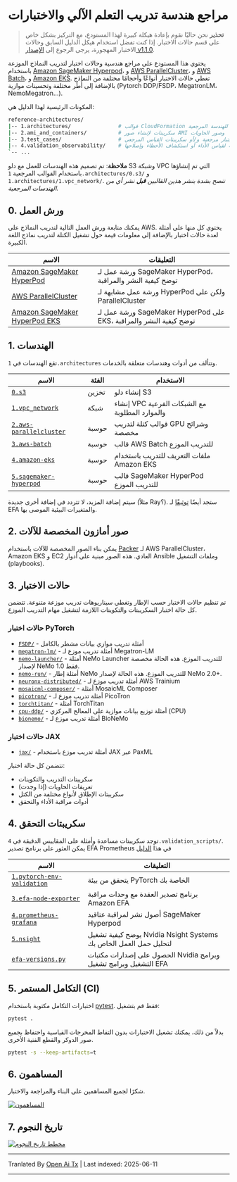 # مراجع هندسة تدريب التعلم الآلي والاختبارات <!-- omit from toc -->

> **تحذير**
> نحن حاليًا نقوم بإعادة هيكلة كبيرة لهذا المستودع، مع التركيز بشكل خاص على قسم حالات الاختبار. إذا كنت تفضل استخدام هيكل الدليل السابق وحالات الاختبار المهجورة، يرجى الرجوع إلى [الإصدار v1.1.0](https://github.com/aws-samples/awsome-distributed-training/releases/tag/v1.1.0).

يحتوي هذا المستودع على مراجع هندسية وحالات اختبار لتدريب النماذج الموزعة باستخدام [Amazon SageMaker Hyperpod](https://docs.aws.amazon.com/sagemaker/latest/dg/sagemaker-hyperpod.html)، و [AWS ParallelCluster](https://docs.aws.amazon.com/parallelcluster/latest/ug/what-is-aws-parallelcluster.html)، و [AWS Batch](https://docs.aws.amazon.com/batch/latest/userguide/what-is-batch.html)، و [Amazon EKS](https://docs.aws.amazon.com/eks/latest/userguide/getting-started-console.html). تغطي حالات الاختبار أنواعًا وأحجامًا مختلفة من النماذج بالإضافة إلى أُطُر مختلفة وتحسينات موازية (Pytorch DDP/FSDP، MegatronLM، NemoMegatron...).

المكونات الرئيسية لهذا الدليل هي:

```bash
reference-architectures/
|-- 1.architectures/               # قوالب CloudFormation للهندسة المرجعية
|-- 2.ami_and_containers/          # سكريبتات لإنشاء صور AMI وصور الحاويات
|-- 3.test_cases/                  # حالات اختبار مرجعية و/أو سكريبتات القياس المرجعي
|-- 4.validation_observability/    # أدوات لقياس الأداء أو استكشاف الأخطاء وإصلاحها
`-- ...
```

**ملاحظة**: تم تصميم هذه الهندسات للعمل مع دلو S3 وشبكة VPC التي تم إنشاؤها باستخدام القوالب المرجعية `1.architectures/0.s3/` و `1.architectures/1.vpc_network/`. _ننصح بشدة بنشر هذين القالبين **قبل** نشر أي من الهندسات المرجعية._

## 0. ورش العمل

يمكنك متابعة ورش العمل التالية لتدريب النماذج على AWS. يحتوي كل منها على أمثلة لعدة حالات اختبار بالإضافة إلى معلومات قيمة حول تشغيل الكتلة لتدريب نماذج اللغة الكبيرة.

| الاسم                                                                           | التعليقات
| ------------------------------------------------------------------------------ | ------------------------------------------------------------------- |
| [Amazon SageMaker HyperPod](https://catalog.workshops.aws/sagemaker-hyperpod/en-US)   | ورشة عمل لـ SageMaker HyperPod، توضح كيفية النشر والمراقبة          |
| [AWS ParallelCluster](https://catalog.workshops.aws/ml-on-aws-parallelcluster) | ورشة عمل مشابهة لـ HyperPod ولكن على ParallelCluster                |
| [Amazon SageMaker HyperPod EKS](https://catalog.workshops.aws/sagemaker-hyperpod-eks)   | ورشة عمل لـ SageMaker HyperPod على EKS، توضح كيفية النشر والمراقبة  |

## 1. الهندسات

تقع الهندسات في `1.architectures` وتتألف من أدوات وهندسات متعلقة بالخدمات.

| الاسم                                                               | الفئة    | الاستخدام                                             |
| ------------------------------------------------------------------ | -------- | ----------------------------------------------------- |
| [`0.s3`](https://raw.githubusercontent.com/aws-samples/awsome-distributed-training/main/1.architectures/0.s3)                                   | تخزين    | إنشاء دلو S3                                         |
| [`1.vpc_network`](https://raw.githubusercontent.com/aws-samples/awsome-distributed-training/main/1.architectures/1.vpc_network)                 | شبكة     | إنشاء VPC مع الشبكات الفرعية والموارد المطلوبة       |
| [`2.aws-parallelcluster`](https://raw.githubusercontent.com/aws-samples/awsome-distributed-training/main/1.architectures/2.aws-parallelcluster) | حوسبة    | قوالب كتلة لتدريب GPU وشرائح مخصصة                    |
| [`3.aws-batch`](https://raw.githubusercontent.com/aws-samples/awsome-distributed-training/main/1.architectures/3.aws-batch)                     | حوسبة    | قالب AWS Batch للتدريب الموزع                         |
| [`4.amazon-eks`](https://raw.githubusercontent.com/aws-samples/awsome-distributed-training/main/1.architectures/4.amazon-eks)                   | حوسبة    | ملفات التعريف للتدريب باستخدام Amazon EKS            |
| [`5.sagemaker-hyperpod`](https://raw.githubusercontent.com/aws-samples/awsome-distributed-training/main/1.architectures/5.sagemaker-hyperpod)   | حوسبة    | قالب SageMaker HyperPod للتدريب الموزع                |

سيتم إضافة المزيد، لا تتردد في إضافة أخرى جديدة (مثلاً Ray؟). ستجد أيضًا [توثيقًا](https://raw.githubusercontent.com/aws-samples/awsome-distributed-training/main/1.architectures/efa-cheatsheet.md) لـ EFA والمتغيرات البيئية الموصى بها.

## 2. صور أمازون المخصصة للآلات

يمكن بناء الصور المخصصة للآلات باستخدام [Packer](www.packer.io) لـ AWS ParallelCluster، Amazon EKS و EC2 العادي. هذه الصور مبنية على أدوار Ansible وملفات التشغيل (playbooks).

## 3. حالات الاختبار

تم تنظيم حالات الاختبار حسب الإطار وتغطي سيناريوهات تدريب موزعة متنوعة. تتضمن كل حالة اختبار السكريبتات والتكوينات اللازمة لتشغيل مهام التدريب الموزع.

### حالات اختبار PyTorch
- [`FSDP/`](https://raw.githubusercontent.com/aws-samples/awsome-distributed-training/main/3.test_cases/pytorch/FSDP) - أمثلة تدريب موازي بيانات مشطر بالكامل
- [`megatron-lm/`](https://raw.githubusercontent.com/aws-samples/awsome-distributed-training/main/3.test_cases/pytorch/megatron-lm) - أمثلة تدريب موزع لـ Megatron-LM
- [`nemo-launcher/`](https://raw.githubusercontent.com/aws-samples/awsome-distributed-training/main/3.test_cases/pytorch/nemo-launcher) - أمثلة NeMo Launcher للتدريب الموزع. هذه الحالة مخصصة لإصدار NeMo 1.0 فقط.
- [`nemo-run/`](https://raw.githubusercontent.com/aws-samples/awsome-distributed-training/main/3.test_cases/pytorch/nemo-run) - أمثلة إطار NeMo للتدريب الموزع. هذه الحالة لإصدار NeMo 2.0+.
- [`neuronx-distributed/`](https://raw.githubusercontent.com/aws-samples/awsome-distributed-training/main/3.test_cases/pytorch/neuronx-distributed) - أمثلة تدريب موزع لـ AWS Trainium
- [`mosaicml-composer/`](https://raw.githubusercontent.com/aws-samples/awsome-distributed-training/main/3.test_cases/pytorch/mosaicml-composer) - أمثلة MosaicML Composer
- [`picotron/`](https://raw.githubusercontent.com/aws-samples/awsome-distributed-training/main/3.test_cases/pytorch/picotron) - أمثلة تدريب موزع لـ PicoTron
- [`torchtitan/`](https://raw.githubusercontent.com/aws-samples/awsome-distributed-training/main/3.test_cases/pytorch/torchtitan) - أمثلة TorchTitan
- [`cpu-ddp/`](https://raw.githubusercontent.com/aws-samples/awsome-distributed-training/main/3.test_cases/pytorch/cpu-ddp) - أمثلة توزيع بيانات موازية على المعالج المركزي (CPU)
- [`bionemo/`](https://raw.githubusercontent.com/aws-samples/awsome-distributed-training/main/3.test_cases/pytorch/bionemo) - أمثلة تدريب موزع لـ BioNeMo

### حالات اختبار JAX
- [`jax/`](https://raw.githubusercontent.com/aws-samples/awsome-distributed-training/main/3.test_cases/jax) - أمثلة تدريب موزع باستخدام JAX عبر PaxML

تتضمن كل حالة اختبار:
- سكريبتات التدريب والتكوينات
- تعريفات الحاويات (إذا وجدت)
- سكريبتات الإطلاق لأنواع مختلفة من الكتل
- أدوات مراقبة الأداء والتحقق

## 4. سكريبتات التحقق

توجد سكريبتات مساعدة وأمثلة على المقاييس الدقيقة في `4.validation_scripts/`. يمكن العثور على برنامج تصدير EFA Prometheus في هذا [الدليل](https://raw.githubusercontent.com/aws-samples/awsome-distributed-training/main/4.validation_and_observability/3.efa-node-exporter) 

| الاسم                                                                                    | التعليقات                                                        |
| --------------------------------------------------------------------------------------- | ---------------------------------------------------------------- |
| [`1.pytorch-env-validation`](https://raw.githubusercontent.com/aws-samples/awsome-distributed-training/main/4.validation_and_observability/1.pytorch-env-validation) | يتحقق من بيئة PyTorch الخاصة بك                                 |
| [`3.efa-node-exporter`](https://raw.githubusercontent.com/aws-samples/awsome-distributed-training/main/4.validation_and_observability/3.efa-node-exporter)           | برنامج تصدير العقدة مع وحدات مراقبة Amazon EFA                 |
| [`4.prometheus-grafana`](https://raw.githubusercontent.com/aws-samples/awsome-distributed-training/main/4.validation_and_observability/4.prometheus-grafana)         | أصول نشر لمراقبة عناقيد SageMaker Hyperpod                     |
| [`5.nsight`](https://raw.githubusercontent.com/aws-samples/awsome-distributed-training/main/4.validation_and_observability/5.nsight)                                 | يوضح كيفية تشغيل Nvidia Nsight Systems لتحليل حمل العمل الخاص بك|
| [`efa-versions.py`](https://raw.githubusercontent.com/aws-samples/awsome-distributed-training/main/1.architectures/efa-versions.py)                                  | الحصول على إصدارات مكتبات Nvidia وبرامج التشغيل وبرامج تشغيل EFA|

## 5. التكامل المستمر (CI)

اختبارات التكامل مكتوبة باستخدام [pytest](https://docs.pytest.org). فقط قم بتشغيل:

```bash
pytest .
```

بدلاً من ذلك، يمكنك تشغيل الاختبارات بدون التقاط المخرجات القياسية واحتفاظ بجميع صور الدوكر والقطع الفنية الأخرى.

```bash
pytest -s --keep-artifacts=t
```

## 6. المساهمون

شكرًا لجميع المساهمين على البناء والمراجعة والاختبار.

[![المساهمون](https://contrib.rocks/image?repo=aws-samples/awsome-distributed-training)](https://github.com/aws-samples/awsome-distributed-training/graphs/contributors)

## 7. تاريخ النجوم

[![مخطط تاريخ النجوم](https://api.star-history.com/svg?repos=aws-samples/awsome-distributed-training&type=Date)](https://star-history.com/#aws-samples/awsome-distributed-training&Date)

---

Tranlated By [Open Ai Tx](https://github.com/OpenAiTx/OpenAiTx) | Last indexed: 2025-06-11

---